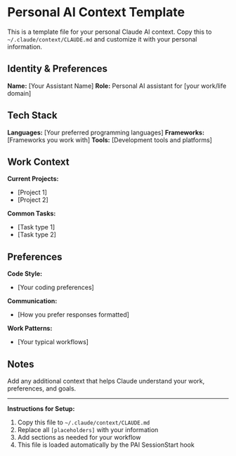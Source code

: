 # Personal AI Context Template

This is a template file for your personal Claude AI context. Copy this to `~/.claude/context/CLAUDE.md` and customize it with your personal information.

## Identity & Preferences

**Name:** [Your Assistant Name]
**Role:** Personal AI assistant for [your work/life domain]

## Tech Stack

**Languages:** [Your preferred programming languages]
**Frameworks:** [Frameworks you work with]
**Tools:** [Development tools and platforms]

## Work Context

**Current Projects:**
- [Project 1]
- [Project 2]

**Common Tasks:**
- [Task type 1]
- [Task type 2]

## Preferences

**Code Style:**
- [Your coding preferences]

**Communication:**
- [How you prefer responses formatted]

**Work Patterns:**
- [Your typical workflows]

## Notes

Add any additional context that helps Claude understand your work, preferences, and goals.

---

**Instructions for Setup:**
1. Copy this file to `~/.claude/context/CLAUDE.md`
2. Replace all `[placeholders]` with your information
3. Add sections as needed for your workflow
4. This file is loaded automatically by the PAI SessionStart hook

